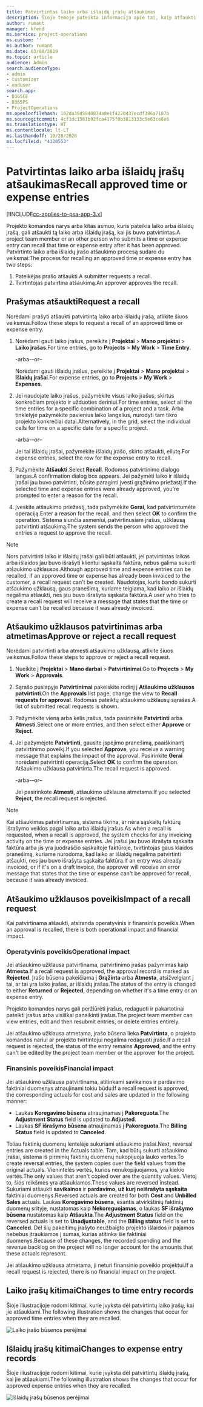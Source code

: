 ```yaml
---
title: Patvirtintas laiko arba išlaidų įrašų atšaukimas
description: Šioje temoje pateikta informacija apie tai, kaip atšaukti anksčiau patvirtintą laiko arba išlaidų operaciją.
author: rumant
manager: kfend
ms.service: project-operations
ms.custom: ''
ms.author: rumant
ms.date: 03/08/2019
ms.topic: article
audience: Admin
search.audienceType:
- admin
- customizer
- enduser
search.app:
- D365CE
- D365PS
- ProjectOperations
ms.openlocfilehash: 102da39d5940874a8e1f4220437ecdf386a7187b
ms.sourcegitcommit: 4cf1dc1561b92fca4175f0b3813133c5e63ce8e6
ms.translationtype: HT
ms.contentlocale: lt-LT
ms.lasthandoff: 10/28/2020
ms.locfileid: "4120553"
---
```

# <a name="recall-approved-time-or-expense-entries"></a><span data-ttu-id="01823-103">Patvirtintas laiko arba išlaidų įrašų atšaukimas</span><span class="sxs-lookup"><span data-stu-id="01823-103">Recall approved time or expense entries</span></span>

[!INCLUDE[cc-applies-to-psa-app-3.x](../includes/cc-applies-to-psa-app-3x.md)]

<span data-ttu-id="01823-104">Projekto komandos narys arba kitas asmuo, kuris pateikia laiko arba išlaidų įrašą, gali atšaukti tą laiko arba išlaidų įrašą, kai jis buvo patvirtintas.</span><span class="sxs-lookup"><span data-stu-id="01823-104">A project team member or an other person who submits a time or expense entry can recall that time or expense entry after it has been approved.</span></span> <span data-ttu-id="01823-105">Patvirtinto laiko arba išlaidų įrašo atšaukimo procesą sudaro du veiksmai:</span><span class="sxs-lookup"><span data-stu-id="01823-105">The process for recalling an approved time or expense entry has two steps:</span></span>

1. <span data-ttu-id="01823-106">Pateikėjas prašo atšaukti.</span><span class="sxs-lookup"><span data-stu-id="01823-106">A submitter requests a recall.</span></span>
2. <span data-ttu-id="01823-107">Tvirtintojas patvirtina atšaukimą.</span><span class="sxs-lookup"><span data-stu-id="01823-107">An approver approves the recall.</span></span>

## <a name="request-a-recall"></a><span data-ttu-id="01823-108">Prašymas atšaukti</span><span class="sxs-lookup"><span data-stu-id="01823-108">Request a recall</span></span>

<span data-ttu-id="01823-109">Norėdami prašyti atšaukti patvirtintą laiko arba išlaidų įrašą, atlikite šiuos veiksmus.</span><span class="sxs-lookup"><span data-stu-id="01823-109">Follow these steps to request a recall of an approved time or expense entry.</span></span>

1. <span data-ttu-id="01823-110">Norėdami gauti laiko įrašus, pereikite į **Projektai** \> **Mano projektai** \> **Laiko įrašas**.</span><span class="sxs-lookup"><span data-stu-id="01823-110">For time entries, go to **Projects** \> **My Work** \> **Time Entry**.</span></span>

    <span data-ttu-id="01823-111">-arba-</span><span class="sxs-lookup"><span data-stu-id="01823-111">–or–</span></span>

    <span data-ttu-id="01823-112">Norėdami gauti išlaidų įrašus, pereikite į **Projektai** \> **Mano projektai** \> **Išlaidų įrašai**.</span><span class="sxs-lookup"><span data-stu-id="01823-112">For expense entries, go to **Projects** \> **My Work** \> **Expenses**.</span></span>

2. <span data-ttu-id="01823-113">Jei naudojate laiko įrašus, pažymėkite visus laiko įrašus, skirtus konkrečiam projekto ir užduoties deriniui.</span><span class="sxs-lookup"><span data-stu-id="01823-113">For time entries, select all the time entries for a specific combination of a project and a task.</span></span> <span data-ttu-id="01823-114">Arba tinklelyje pažymėkite pavienius laiko langelius, nurodyti tam tikro projekto konkrečiai datai.</span><span class="sxs-lookup"><span data-stu-id="01823-114">Alternatively, in the grid, select the individual cells for time on a specific date for a specific project.</span></span>

    <span data-ttu-id="01823-115">-arba-</span><span class="sxs-lookup"><span data-stu-id="01823-115">–or–</span></span>

    <span data-ttu-id="01823-116">Jei tai išlaidų įrašai, pažymėkite išlaidų įrašo, skirto atšaukti, eilutę.</span><span class="sxs-lookup"><span data-stu-id="01823-116">For expense entries, select the row for the expense entry to recall.</span></span>

3. <span data-ttu-id="01823-117">Pažymėkite **Atšaukti**.</span><span class="sxs-lookup"><span data-stu-id="01823-117">Select **Recall**.</span></span> <span data-ttu-id="01823-118">Rodomos patvirtinimo dialogo langas.</span><span class="sxs-lookup"><span data-stu-id="01823-118">A confirmation dialog box appears.</span></span> <span data-ttu-id="01823-119">Jei pažymėti laiko ir išlaidų įrašai jau buvo patvirtinti, būsite paraginti įvesti grąžinimo priežastį.</span><span class="sxs-lookup"><span data-stu-id="01823-119">If the selected time and expense entries were already approved, you're prompted to enter a reason for the recall.</span></span>
4. <span data-ttu-id="01823-120">Įveskite atšaukimo priežastį, tada pažymėkite **Gerai**, kad patvirtintumėte operaciją.</span><span class="sxs-lookup"><span data-stu-id="01823-120">Enter a reason for the recall, and then select **OK** to confirm the operation.</span></span> <span data-ttu-id="01823-121">Sistema siunčia asmeniui, patvirtinusiam įrašus, užklausą patvirtinti atšaukimą.</span><span class="sxs-lookup"><span data-stu-id="01823-121">The system sends the person who approved the entries a request to approve the recall.</span></span>

> [!NOTE]
> <span data-ttu-id="01823-122">Nors patvirtinti laiko ir išlaidų įrašai gali būti atšaukti, jei patvirtintas laikas arba išlaidos jau buvo išrašyti klientui sąskaita faktūra, nebus galima sukurti atšaukimo užklausos.</span><span class="sxs-lookup"><span data-stu-id="01823-122">Although approved time and expense entries can be recalled, if an approved time or expense has already been invoiced to the customer, a recall request can't be created.</span></span> <span data-ttu-id="01823-123">Naudotojas, kuris bando sukurti atšaukimo užklausą, gaus pranešimą, kuriame teigiama, kad laiko ar išlaidų negalima atšaukti, nes jau buvo išrašyta sąskaita faktūra.</span><span class="sxs-lookup"><span data-stu-id="01823-123">A user who tries to create a recall request will receive a message that states that the time or expense can't be recalled because it was already invoiced.</span></span>

## <a name="approve-or-reject-a-recall-request"></a><span data-ttu-id="01823-124">Atšaukimo užklausos patvirtinimas arba atmetimas</span><span class="sxs-lookup"><span data-stu-id="01823-124">Approve or reject a recall request</span></span>

<span data-ttu-id="01823-125">Norėdami patvirtinti arba atmesti atšaukimo užklausą, atlikite šiuos veiksmus.</span><span class="sxs-lookup"><span data-stu-id="01823-125">Follow these steps to approve or reject a recall request.</span></span>

1. <span data-ttu-id="01823-126">Nueikite į **Projektai** \> **Mano darbai** \> **Patvirtinimai**.</span><span class="sxs-lookup"><span data-stu-id="01823-126">Go to **Projects** \> **My Work** \> **Approvals**.</span></span>
2. <span data-ttu-id="01823-127">Sąrašo puslapyje **Patvirtinimai** pakeiskite rodinį į **Atšaukimo užklausos patvirtinti**.</span><span class="sxs-lookup"><span data-stu-id="01823-127">On the **Approvals** list page, change the view to **Recall requests for approval**.</span></span> <span data-ttu-id="01823-128">Rodomas pateiktų atšaukimo užklausų sąrašas.</span><span class="sxs-lookup"><span data-stu-id="01823-128">A list of submitted recall requests is shown.</span></span>
3. <span data-ttu-id="01823-129">Pažymėkite vieną arba kelis įrašus, tada pasirinkite **Patvirtinti** arba **Atmesti**.</span><span class="sxs-lookup"><span data-stu-id="01823-129">Select one or more entries, and then select either **Approve** or **Reject**.</span></span>
4. <span data-ttu-id="01823-130">Jei pažymėjote **Patvirtinti**, gausite įspėjimo pranešimą, paaiškinantį patvirtinimo poveikį.</span><span class="sxs-lookup"><span data-stu-id="01823-130">If you selected **Approve**, you receive a warning message that explains the impact of the approval.</span></span> <span data-ttu-id="01823-131">Pasirinkite **Gerai** norėdami patvirtinti operaciją.</span><span class="sxs-lookup"><span data-stu-id="01823-131">Select **OK** to confirm the operation.</span></span> <span data-ttu-id="01823-132">Atšaukimo užklausa patvirtinta.</span><span class="sxs-lookup"><span data-stu-id="01823-132">The recall request is approved.</span></span>

    <span data-ttu-id="01823-133">-arba-</span><span class="sxs-lookup"><span data-stu-id="01823-133">–or–</span></span>

    <span data-ttu-id="01823-134">Jei pasirinkote **Atmesti**, atšaukimo užklausa atmetama.</span><span class="sxs-lookup"><span data-stu-id="01823-134">If you selected **Reject**, the recall request is rejected.</span></span>

> [!NOTE]
> <span data-ttu-id="01823-135">Kai atšaukimas patvirtinamas, sistema tikrina, ar nėra sąskaitų faktūrų išrašymo veiklos pagal laiko arba išlaidų įrašus.</span><span class="sxs-lookup"><span data-stu-id="01823-135">As when a recall is requested, when a recall is approved, the system checks for any invoicing activity on the time or expense entries.</span></span> <span data-ttu-id="01823-136">Jei įrašui jau buvo išrašyta sąskaita faktūra arba jis yra juodraščio sąskaitoje faktūroje, tvirtintojas gaus klaidos pranešimą, kuriame nurodoma, kad laiko ar išlaidų negalima patvirtinti atšaukti, nes jau buvo išrašyta sąskaita faktūra.</span><span class="sxs-lookup"><span data-stu-id="01823-136">If an entry was already invoiced, or if it's on a draft invoice, the approver will receive an error message that states that the time or expense can't be approved for recall, because it was already invoiced.</span></span>

## <a name="impact-of-a-recall-request"></a><span data-ttu-id="01823-137">Atšaukimo užklausos poveikis</span><span class="sxs-lookup"><span data-stu-id="01823-137">Impact of a recall request</span></span>

<span data-ttu-id="01823-138">Kai patvirtinama atšaukti, atsiranda operatyvinis ir finansinis poveikis.</span><span class="sxs-lookup"><span data-stu-id="01823-138">When an approval is recalled, there is both operational impact and financial impact.</span></span>

### <a name="operational-impact"></a><span data-ttu-id="01823-139">Operatyvinis poveikis</span><span class="sxs-lookup"><span data-stu-id="01823-139">Operational impact</span></span>

<span data-ttu-id="01823-140">Jei atšaukimo užklausa patvirtinama, patvirtinimo įrašas pažymimas kaip **Atmesta**.</span><span class="sxs-lookup"><span data-stu-id="01823-140">If a recall request is approved, the approval record is marked as **Rejected**.</span></span> <span data-ttu-id="01823-141">Įrašo būsena pakeičiama į **Grąžinta** arba **Atmesta**, atsižvelgiant į tai, ar tai yra laiko įrašas, ar išlaidų įrašas.</span><span class="sxs-lookup"><span data-stu-id="01823-141">The status of the entry is changed to either **Returned** or **Rejected**, depending on whether it's a time entry or an expense entry.</span></span>

<span data-ttu-id="01823-142">Projekto komandos narys gali peržiūrėti įrašus, redaguoti ir pakartotinai pateikti įrašus arba visiškai panaikinti įrašus.</span><span class="sxs-lookup"><span data-stu-id="01823-142">The project team member can view entries, edit and then resubmit entries, or delete entries entirely.</span></span>

<span data-ttu-id="01823-143">Jei atšaukimo užklausa atmetama, įrašo būsena lieka **Patvirtinta**, o projekto komandos nariui ar projekto tvirtintojui negalima redaguoti įrašo.</span><span class="sxs-lookup"><span data-stu-id="01823-143">If a recall request is rejected, the status of the entry remains **Approved**, and the entry can't be edited by the project team member or the approver for the project.</span></span>

### <a name="financial-impact"></a><span data-ttu-id="01823-144">Finansinis poveikis</span><span class="sxs-lookup"><span data-stu-id="01823-144">Financial impact</span></span>

<span data-ttu-id="01823-145">Jei atšaukimo užklausa patvirtinama, atitinkami savikainos ir pardavimo faktiniai duomenys atnaujinami tokiu būdu:</span><span class="sxs-lookup"><span data-stu-id="01823-145">If a recall request is approved, the corresponding actuals for cost and sales are updated in the following manner:</span></span>

- <span data-ttu-id="01823-146">Laukas **Koregavimo būsena** atnaujinamas į **Pakoreguota**.</span><span class="sxs-lookup"><span data-stu-id="01823-146">The **Adjustment Status** field is updated to **Adjusted**.</span></span>
- <span data-ttu-id="01823-147">Laukas **SF išrašymo būsena** atnaujinamas į **Pakoreguota**.</span><span class="sxs-lookup"><span data-stu-id="01823-147">The **Billing Status** field is updated to **Canceled**.</span></span>

<span data-ttu-id="01823-148">Toliau faktinių duomenų lentelėje sukuriami atšaukimo įrašai.</span><span class="sxs-lookup"><span data-stu-id="01823-148">Next, reversal entries are created in the Actuals table.</span></span> <span data-ttu-id="01823-149">Tam, kad būtų sukurti atšaukimo įrašai, sistema iš pirminių faktinių duomenų nukopijuoja lauko vertes.</span><span class="sxs-lookup"><span data-stu-id="01823-149">To create reversal entries, the system copies over the field values from the original actuals.</span></span> <span data-ttu-id="01823-150">Vienintelės vertės, kurios nenukopijuojamos, yra kiekio vertės.</span><span class="sxs-lookup"><span data-stu-id="01823-150">The only values that aren't copied over are the quantity values.</span></span> <span data-ttu-id="01823-151">Vietoj to, šios reikšmės yra atšaukiamos.</span><span class="sxs-lookup"><span data-stu-id="01823-151">These values are reversed instead.</span></span> <span data-ttu-id="01823-152">Sukuriami atšaukti **savikainos** ir **pardavimo, už kurį neišrašyta sąskaita** faktiniai duomenys.</span><span class="sxs-lookup"><span data-stu-id="01823-152">Reversed actuals are created for both **Cost** and **Unbilled Sales** actuals.</span></span> <span data-ttu-id="01823-153">Laukas **Koregavimo būsena**, esantis atvirkštinių faktinių duomenų srityje, nustatomas kaip **Nekoreguojamas**, o laukas **SF išrašymo būsena** nustatomas kaip **Atšaukta**.</span><span class="sxs-lookup"><span data-stu-id="01823-153">The **Adjustment Status** field on the reversed actuals is set to **Unadjustable**, and the **Billing status** field is set to **Canceled**.</span></span> <span data-ttu-id="01823-154">Dėl šių pakeitimų įrašyto neužbaigto projekto išlaidos ir pajamos nebebus įtraukiamos į sumas, kurias atitinka šie faktiniai duomenys.</span><span class="sxs-lookup"><span data-stu-id="01823-154">Because of these changes, the recorded spending and the revenue backlog on the project will no longer account for the amounts that these actuals represent.</span></span>

<span data-ttu-id="01823-155">Jei atšaukimo užklausa atmetama, ji neturi finansinio poveikio projektui.</span><span class="sxs-lookup"><span data-stu-id="01823-155">If a recall request is rejected, there is no financial impact on the project.</span></span>

## <a name="changes-to-time-entry-records"></a><span data-ttu-id="01823-156">Laiko įrašų kitimai</span><span class="sxs-lookup"><span data-stu-id="01823-156">Changes to time entry records</span></span>

<span data-ttu-id="01823-157">Šioje iliustracijoje rodomi kitimai, kurie įvyksta dėl patvirtintų laiko įrašų, kai jie atšaukiami.</span><span class="sxs-lookup"><span data-stu-id="01823-157">The following illustration shows the changes that occur for approved time entries when they are recalled.</span></span>

![Laiko įrašo būsenos perėjimai](media/TimeEntryStateTransitions.png)

## <a name="changes-to-expense-entry-records"></a><span data-ttu-id="01823-159">Išlaidų įrašų kitimai</span><span class="sxs-lookup"><span data-stu-id="01823-159">Changes to expense entry records</span></span>

<span data-ttu-id="01823-160">Šioje iliustracijoje rodomi kitimai, kurie įvyksta dėl patvirtintų išlaidų įrašų, kai jie atšaukiami.</span><span class="sxs-lookup"><span data-stu-id="01823-160">The following illustration shows the changes that occur for approved expense entries when they are recalled.</span></span>

![Išlaidų įrašų būsenos perėjimai](media/ExpenseEntryStateTransitions.png)
